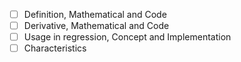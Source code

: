 - [ ] Definition, Mathematical and Code
- [ ] Derivative, Mathematical and Code
- [ ] Usage in regression, Concept and Implementation
- [ ] Characteristics